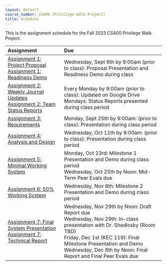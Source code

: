```yaml
---
layout: default
course_number: CS400 (Privilege Walk Project)
title: Schedule
---
```


This is the assignment schedule for the Fall 2023 CS400 Privilege Walk Project.

**Assignment** | **Due**
:--------------|:---------
[Assignment 1: Project Proposal](../../assign/assign01.html)<br>[Assignment 1: Readiness Demo](../../assign/assign01.html)           | Wednesday, Sept 6th by 9:00am (prior to class): Proposal Presentation and Readiness Demo during class
[Assignment 2: Weekly Journal Updates](../../assign/assign02.html)<br>[Assignment 2: Team Status Reports](../../assign/assign02.html) | Every Monday by 9:00am (prior to class): Updated on Google Drive<br> Mondays: Status Reports presented during class period
[Assignment 3: Requirements](../../assign/assign03.html)                   | Monday, Sept 25th by 9:00am: (prior to class): Presentation during class period
[Assignment 4: Analysis and Design](../../assign/assign04.html)            | Wednesday, Oct 11th by 9:00am: (prior to class): Presentation during class period
[Assignment 5: Minimal Working System](../../assign/assign05.html)         | Monday, Oct 23rd: Milestone 1 Presentation and Demo during class period<br>Wednesday, Oct 25th by Noon: Mid-Term Peer Evals due
[Assignment 6: 50% Working System](../../assign/assign06.html)              |Wednesday, Nov 8th: Milestone 2 Presentation and Demo during class period
[Assignment 7: Final System Presentation](../../assign/assign07.html)<br>[Assignment 7: Technical Report](../../assign/finalreport.html) | Wednesday, Nov 29th by Noon: Draft Report due<br>Wednesday, Nov 29th: In-class presentation with Dr. Shedlosky (Room TBD)<br>Friday, Dec 1st (KEC 119): Final Milestone Presentation and Demo<br>Wednesday, Dec 6th by Noon: Final Report and Final Peer Evals due